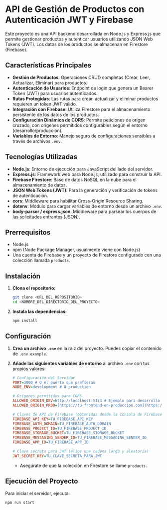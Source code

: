 # API de Gestión de Productos con Autenticación JWT y Firebase

Este proyecto es una API backend desarrollada en Node.js y Express.js que permite gestionar productos y autenticar usuarios utilizando JSON Web Tokens (JWT). Los datos de los productos se almacenan en Firestore (Firebase).

## Características Principales

* **Gestión de Productos**: Operaciones CRUD completas (Crear, Leer, Actualizar, Eliminar) para productos.
* **Autenticación de Usuarios**: Endpoint de login que genera un Bearer Token (JWT) para usuarios autenticados.
* **Rutas Protegidas**: Las rutas para crear, actualizar y eliminar productos requieren un token JWT válido.
* **Integración con Firebase**: Utiliza Firestore para el almacenamiento persistente de los datos de los productos.
* **Configuración Dinámica de CORS**: Permite peticiones de origen cruzado, con orígenes permitidos configurables según el entorno (desarrollo/producción).
* **Variables de Entorno**: Manejo seguro de configuraciones sensibles a través de archivos `.env`.

## Tecnologías Utilizadas

* **Node.js**: Entorno de ejecución para JavaScript del lado del servidor.
* **Express.js**: Framework web para Node.js, utilizado para construir la API.
* **Firebase Firestore**: Base de datos NoSQL en la nube para el almacenamiento de datos.
* **JSON Web Tokens (JWT)**: Para la generación y verificación de tokens de autenticación.
* **cors**: Middleware para habilitar Cross-Origin Resource Sharing.
* **dotenv**: Módulo para cargar variables de entorno desde un archivo `.env`.
* **body-parser / express.json**: Middleware para parsear los cuerpos de las solicitudes entrantes (JSON).

## Prerrequisitos

* Node.js 
* npm (Node Package Manager, usualmente viene con Node.js)
* Una cuenta de Firebase y un proyecto de Firestore configurado con una colección llamada `products`.

## Instalación

1.  **Clona el repositorio:**
    ```bash
    git clone <URL_DEL_REPOSITORIO>
    cd <NOMBRE_DEL_DIRECTORIO_DEL_PROYECTO>
    ```

2.  **Instala las dependencias:**
    ```bash
    npm install
    ```

## Configuración

1.  **Crea un archivo `.env`** en la raíz del proyecto. Puedes copiar el contenido de `.env.example`.

2.  **Añade las siguientes variables de entorno** al archivo `.env` con tus propios valores:

    ```ini
    # Configuración del Servidor
    PORT=3000 # O el puerto que prefieras
    NODE_ENV=development # O production

    # Orígenes permitidos para CORS
    ALLOWED_ORIGIN_DEV=http://localhost:5173 # Ejemplo para desarrollo Frontend
    ALLOWED_ORIGIN_PROD=[https://tu-frontend-en-produccion.com](https://tu-frontend-en-produccion.com) # URL de tu frontend en producción

    # Claves de API de Firebase (obtenidas desde la consola de Firebase)
    FIREBASE_API_KEY=TU_FIREBASE_API_KEY
    FIREBASE_AUTH_DOMAIN=TU_FIREBASE_AUTH_DOMAIN
    FIREBASE_PROJECT_ID=TU_FIREBASE_PROJECT_ID
    FIREBASE_STORAGE_BUCKET=TU_FIREBASE_STORAGE_BUCKET
    FIREBASE_MESSAGING_SENDER_ID=TU_FIREBASE_MESSAGING_SENDER_ID
    FIREBASE_APP_ID=TU_FIREBASE_APP_ID

    # Clave secreta para JWT (elige una cadena larga y aleatoria)
    JWT_SECRET_KEY=TU_CLAVE_SECRETA_PARA_JWT
    ```

    * Asegúrate de que la colección en Firestore se llame `products`.
  

## Ejecución del Proyecto

Para iniciar el servidor, ejecuta:

```bash
npm run start